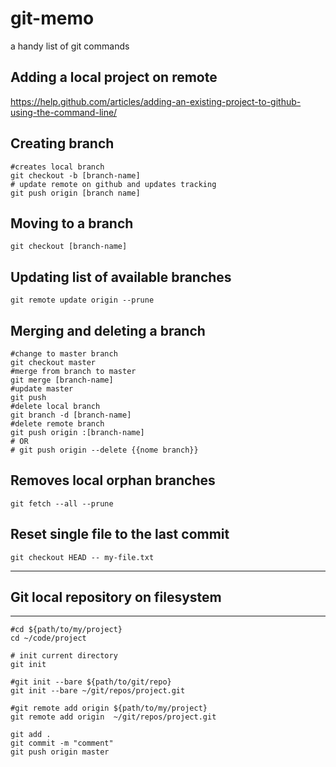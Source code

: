 # git-memo
a handy list of git commands

## Adding a local project on remote
https://help.github.com/articles/adding-an-existing-project-to-github-using-the-command-line/

## Creating branch
```
#creates local branch
git checkout -b [branch-name]
# update remote on github and updates tracking
git push origin [branch name]
```

## Moving to a branch
`git checkout [branch-name]`

## Updating list of available branches
`git remote update origin --prune`


## Merging and deleting a branch
```
#change to master branch
git checkout master
#merge from branch to master
git merge [branch-name]
#update master
git push
#delete local branch
git branch -d [branch-name]
#delete remote branch
git push origin :[branch-name]
# OR
# git push origin --delete {{nome branch}}
```

## Removes local orphan branches
`git fetch --all --prune`

## Reset single file to the last commit
`git checkout HEAD -- my-file.txt`

---
## Git local repository on filesystem
---
```
#cd ${path/to/my/project}
cd ~/code/project

# init current directory
git init

#git init --bare ${path/to/git/repo}
git init --bare ~/git/repos/project.git

#git remote add origin ${path/to/my/project}
git remote add origin  ~/git/repos/project.git

git add .
git commit -m "comment"
git push origin master
```


